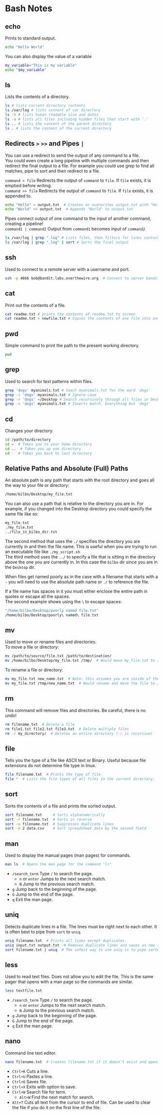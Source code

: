 # Bash Notes
## echo
Prints to standard output.  
```bash
echo "Hello World"
```
You can also display the value of a variable
```bash
my_variable="This is my variable"
echo "$my_variable"
```

## ls
Lists the contents of a directory.  
```bash
ls # lists current directory contents
ls /var/log # lists content of var directory
ls -h # lists human readable size and dates
ls -a # lists all files including hidden files that start with '.'
ls .. # lists the content of the parent directory
ls . # lists the content of the current directory
```

## Redirects `>` `>>` and Pipes `|`
You can use a redirect to send the output of any command to a file.  
You could even create a long pipeline with multiple commands and then redirect the final output to a file. For example you could use grep to find all matches, pipe to sort and then redirect to a file.  

`command > file` Redirects the output of `command` to `file`. If `file` exists, it is emptied before writing.  
`command >> file` Redirects the output of `command` to `file`. If `file` exists, it is appended to.
```bash
echo "Hello" > output.txt  # Creates or overwrites output.txt with "Hello"
echo "World" >> output.txt  # Appends "World" to output.txt
```
Pipes connect output of one command to the input of another command, creating a pipeline!  
`command1 | command2` Output from `command1` becomes input of `command2`
```bash
ls /var/log | grep ".log" # Lists files, then filters for lines containing ".log"
ls /var/log | grep ".log" | sort # Sorts the final output
```

## ssh
Used to connect to a remote server with a username and port.  
```bash
ssh -p 4666 bob@bandit.labs.overthewire.org  # Connect to server bandit.labs.overthewire.org on port 4666 with username bob
```

## cat
Print out the contents of a file.  
```bash
cat readme.txt # prints the contents of readme.txt to screen
cat readme.txt > newfile.txt # Copies the contents of one file into another.
```

## pwd
Simple command to print the path to the present working directory.  
```bash
pwd
```

## grep
Used to search for text patterns within files.  
```bash
grep 'dogs' myanimals.txt # Seach myanimals.txt for the word 'dogs'
grep -i 'dogs' myanimals.txt # Ignore case
grep -r 'dogs' ~/Desktop # Search recursively through all files in Desktop
grep -v 'dogs' myanimals.txt # Inverts match. Everything but 'dogs'
```

## cd 
Changes your directory.  
```bash
cd /path/to/directory
cd ~  # Takes you to your home directory
cd ..  # Takes you up one directory
cd -  # Takes you back to last directory
```

## Relative Paths and Absolute (Full) Paths
An absolute path is any path that starts with the root directory and goes all the way to your file or directory:  
```bash
/home/bilbo/Desktop/my_file.txt
```
You can also use a path that is relative to the directory you are in. For example, if you changed into the Desktop directory you could specify the same file like so:  
```bash
my_file.txt
./my_file.txt
../file_in_bilbo_dir.txt
```
The second method that uses the `./` specifies the directory you are currently in and then the file name. This is useful when you are trying to run an executable file like `./my_script.sh`  
The third method uses the `../` to specify a file that is sitting in the directory above the one you are currently in. In this case the `bilbo` dir since you are in the `Desktop` dir.  

When files get named poorly as in the case with a filename that starts with a `-` you will need to use the absolute path name or `./` to reference the file.  

If a file name has spaces in it you must either enclose the entire path in quotes or escape all the spaces.  
The second example shows using the `\` to escape spaces:  
```bash
"/home/bilbo/Desktop/poorly named file.txt"
/home/bilbo/Desktop/poorly\ named\ file.txt
```

## mv
Used to move or rename files and directories.  
To move a file or directory:  
```bash
mv /path/to/source/file.txt /path/to/destination/
mv /home/bilbo/Desktop/my_file.txt /tmp/  # Would move my_file.txt to /tmp/my_file.txt
```
To rename a file or directory:  
```bash
mv my_file.txt new_name.txt  # Note: this assumes you are inside of the directory containing the file.
mv my_file.txt /tmp/new_name.txt  # Would rename and move the file to /tmp/
```

## rm
This command will remove files and directories. Be careful, there is no undo!  
```bash
rm filename.txt  # Delete a file
rm file1.txt file2.txt file3.txt  # Delete multiple files
rm -r my_directory/  # Deletes an entire directory (-r is recursive)
```

## file
Tells you the type of a file like ASCII text or Binary. Useful because file extensions do not determine file type in linux.  
```bash
file filename.txt  # Prints the type of file.
file *  # Lists the file types of all files in the current directory.
```

## sort
Sorts the contents of a file and prints the sorted output.  
```bash
sort filename.txt     # Sorts alphanumerically
sort -r filename.txt  # Sorts in reverse
sort -u filename.txt  # Suppresses duplicate lines
sort -k 2 data.csv    # Sort spreadsheet data by the second field
```

## man
Used to display the manual pages (man pages) for commands.  
```bash
man ls  # Opens the man page for the command "ls"
```
- `/search_term` Type `/` to search the page.
    - `n` or `enter` Jumps to the next search match.
    - `N` Jump to the previous search match.
- `g` Jump back to the beginning of the page.
- `G` Jump to the end of the page.
- `q` Exit the man page.

## uniq
Detects duplicate lines in a file. The lines must be right next to each other. It is often best to pipe from `sort` to `uniq`.  
```bash
uniq filename.txt  # Prints all lines except duplicates.
uniq input.txt output.txt  # Removes duplicate lines and saves as new file "output.txt"
sort filename.txt | uniq  # The safest way to use uniq is to pipe sorted output to it.
```

## less
Used to read text files. Does not allow you to edit the file. This is the same pager that opens with a man page so the commands are similar.  
```bash
less textfile.txt
```
- `/search_term` Type `/` to search the page.
    - `n` or `enter` Jumps to the next search match.
    - `N` Jump to the previous search match.
- `g` Jump back to the beginning of the page.
- `G` Jump to the end of the page.
- `q` Exit the man page.

## nano
Command line text editor.  
```bash
nano filename.txt  # Creates filename.txt if it doesn't exist and opens it.
```
- `Ctrl+K` Cuts a line.
- `Ctrl+U` Pastes a line.
- `Ctrl+O` Saves file.
- `Ctrl+X` Exits with option to save.
- `Ctrl+W` Search file for term.
    - `Alt+W` Find the next match for search.
- `Alt+T` Cuts all text from the cursor to end of file. Can be used to clear the file if you do it on the first line of the file.